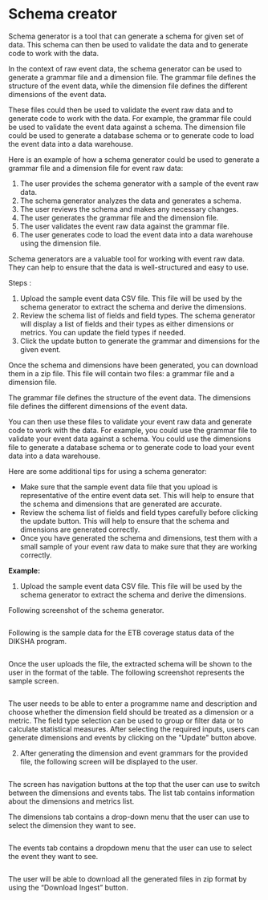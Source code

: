 # Schema creator

Schema generator is a tool that can generate a schema for given set of data. This schema can then be used to validate the data and to generate code to work with the data.

In the context of  raw event data, the schema generator can be used to generate a grammar file and a dimension file. The grammar file defines the structure of the event data, while the dimension file defines the different dimensions of the event data.

These files could then be used to validate the event raw data and to generate code to work with the data. For example, the grammar file could be used to validate the event data against a schema. The dimension file could be used to generate a database schema or to generate code to load the event data into a data warehouse.

Here is an example of how a schema generator could be used to generate a grammar file and a dimension file for event raw data:

1. The user provides the schema generator with a sample of the event raw data.
2. The schema generator analyzes the data and generates a schema.
3. The user reviews the schema and makes any necessary changes.
4. The user generates the grammar file and the dimension file.
5. The user validates the event raw data against the grammar file.
6. The user generates code to load the event data into a data warehouse using the dimension file.

Schema generators are a valuable tool for working with event raw data. They can help to ensure that the data is well-structured and easy to use.

Steps :&#x20;

1. Upload the sample event data CSV file. This file will be used by the schema generator to extract the schema and derive the dimensions.
2. Review the schema list of fields and field types. The schema generator will display a list of fields and their types as either dimensions or metrics. You can update the field types if needed.
3. Click the update button to generate the grammar and dimensions for the given event.

Once the schema and dimensions have been generated, you can download them in a zip file. This file will contain two files: a grammar file and a dimension file.

The grammar file defines the structure of the event data. The dimensions file defines the different dimensions of the event data.

You can then use these files to validate your event raw data and generate code to work with the data. For example, you could use the grammar file to validate your event data against a schema. You could use the dimensions file to generate a database schema or to generate code to load your event data into a data warehouse.

Here are some additional tips for using a schema generator:

* Make sure that the sample event data file that you upload is representative of the entire event data set. This will help to ensure that the schema and dimensions that are generated are accurate.
* Review the schema list of fields and field types carefully before clicking the update button. This will help to ensure that the schema and dimensions are generated correctly.
* Once you have generated the schema and dimensions, test them with a small sample of your event raw data to make sure that they are working correctly.

&#x20;**Example:**

1. Upload the sample event data CSV file. This file will be used by the schema generator to extract the schema and derive the dimensions.

Following  screenshot of the schema generator.

<figure><img src="https://lh7-us.googleusercontent.com/R6NULK18Gu7HLMjUDGqW3XRRWeCQa80WACcnLXSTMIJgzFFMoJuRSHUAmNDK3WrO1AUQdny6kRvbgq6TV2OXitWI9iXgqUyZOJvhLOPUGfgYZ3dxt770Wtadn-puewihWu8tOSiiT6hnx0_Ccn40Fhc" alt=""><figcaption></figcaption></figure>

Following is the sample data for the ETB coverage status data of the DIKSHA program.

<figure><img src="https://lh6.googleusercontent.com/Ar7ZqUCH7uC5Jr_Y2JpuplaEenmJx0P0uIDeamXSeeDKBO5QgXLjLFEXbqMp_l82bsGyFbMOKEjyEOL2P4cU_oyi9NEfbI7mvLddMlkZBTwf1_R5zl3ZT10nKHIGor89B-2lffdoTLdsEOAjg6gnOcw" alt=""><figcaption></figcaption></figure>

Once the user uploads the file, the extracted schema will be shown to the user in the format of the table. The following screenshot represents the sample screen.

<figure><img src="https://lh4.googleusercontent.com/zJ0j0zvV11vtYWT14aDutF_f7Cc6B6TiNsBy0n7MZ39woiTt7mylUF-cQ_1ovJHmHqBiCrAp1EmWX37NtIecYHWy0xmIZ0-w-lje36J5d0D8HFdCZbsZaib2G0Sm-PeGqx7TaGUnyerI0okz4NTF2DI" alt=""><figcaption></figcaption></figure>

The user needs to be able to enter a programme name and description and choose whether the dimension field should be treated as a dimension or a metric. The field type selection can be used to group or filter data or to calculate statistical measures. After selecting the required inputs, users can generate dimensions and events by clicking on the "Update" button above.

2. After generating the dimension and event grammars for the provided file, the following screen will be displayed to the user.

<figure><img src="https://lh3.googleusercontent.com/nENtiN36DVUufT1K_qaTHAwComQ66pnqNjdtNpqHRlfBfXoUKIlOFolN4Tw2ySDP5Du_nKcUkTJwe-xVwI_UsPk07h9oJ3Rvkfa4V6Yl49MY5GHBwNCFYPyAX_YyAYGz6d0ARJ_2JTP65lWSesV3Jzk" alt=""><figcaption></figcaption></figure>

The screen has navigation buttons at the top that the user can use to switch between the dimensions and events tabs. The list tab contains information about the dimensions and metrics list.

The dimensions tab contains a drop-down menu that the user can use to select the dimension they want to see.

<figure><img src="https://lh4.googleusercontent.com/lB9KURorRu__hfQuDeNuIueAwBXyuOHASjs3Qow9WdGCiE9xFDOWDzVrJwSOu0aV_hgjB6L0iJYknQePow_vYlZWfxUxgeCie19wCtLdNQS_d8uidBC8m_FwLxZIvCqWpR0a4xyx5cLA7ktIBiUH6MQ" alt=""><figcaption></figcaption></figure>

The events tab contains a dropdown menu that the user can use to select the event they want to see.

<figure><img src="https://lh4.googleusercontent.com/dbjuwo8HvcDYMymFdotMO3izaEn3lV45RFBCyHTXo9-n8EXF6LPMUw9AbF_cvP7ZFD0bdhYombS7jFcCWoKsPyzvWgjtOpt4YyCsD9JLjyRYHJbbhQcVy_umVpinpmBM5Ha-zQYvbfkkPyh3Vc2MM6o" alt=""><figcaption></figcaption></figure>

The user will be able to download all the generated files in zip format by using the “Download Ingest” button.
